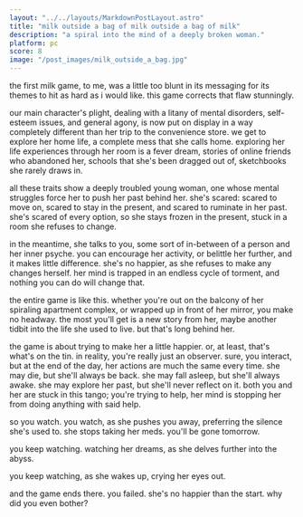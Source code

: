 ```yaml
---
layout: "../../layouts/MarkdownPostLayout.astro"
title: "milk outside a bag of milk outside a bag of milk"
description: "a spiral into the mind of a deeply broken woman."
platform: pc
score: 8
image: "/post_images/milk_outside_a_bag.jpg"
---
```

the first milk game, to me, was a little too blunt in its messaging for its themes to hit as hard as i would like. this game corrects that flaw stunningly.

our main character's plight, dealing with a litany of mental disorders, self-esteem issues, and general agony, is now put on display in a way completely different than her trip to the convenience store. we get to explore her home life, a complete mess that she calls home. exploring her life experiences through her room is a fever dream, stories of online friends who abandoned her, schools that she's been dragged out of, sketchbooks she rarely draws in.

all these traits show a deeply troubled young woman, one whose mental struggles force her to push her past behind her. she's scared: scared to move on, scared to stay in the present, and scared to ruminate in her past. she's scared of every option, so she stays frozen in the present, stuck in a room she refuses to change.

in the meantime, she talks to you, some sort of in-between of a person and her inner psyche. you can encourage her activity, or belittle her further, and it makes little difference. she's no happier, as she refuses to make any changes herself. her mind is trapped in an endless cycle of torment, and nothing you can do will change that.

the entire game is like this. whether you're out on the balcony of her spiraling apartment complex, or wrapped up in front of her mirror, you make no headway. the most you'll get is a new story from her, maybe another tidbit into the life she used to live. but that's long behind her.

the game is about trying to make her a little happier. or, at least, that's what's on the tin. in reality, you're really just an observer. sure, you interact, but at the end of the day, her actions are much the same every time. she may die, but she'll always be back. she may fall asleep, but she'll always awake. she may explore her past, but she'll never reflect on it. both you and her are stuck in this tango; you're trying to help, her mind is stopping her from doing anything with said help.

so you watch. you watch, as she pushes you away, preferring the silence she's used to. she stops taking her meds. you'll be gone tomorrow.

you keep watching. watching her dreams, as she delves further into the abyss.

you keep watching, as she wakes up, crying her eyes out.

and the game ends there. you failed. she's no happier than the start. why did you even bother?